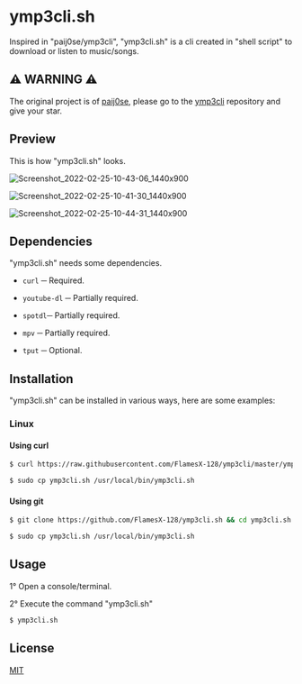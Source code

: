 # **ymp3cli.sh**
Inspired in "paij0se/ymp3cli", "ymp3cli.sh" is a cli created in "shell script" to download or listen to music/songs.

## **⚠ WARNING ⚠**
The original project is of [paij0se](https://github.com/paij0se), please go to the [ymp3cli](https://github.com/paij0se/ymp3cli) repository and give your star.

## **Preview**
This is how "ymp3cli.sh" looks.

![Screenshot_2022-02-25-10-43-06_1440x900](https://user-images.githubusercontent.com/78381898/155829330-c87338e8-5233-4b8d-8dc1-0e3675f390c2.png)

![Screenshot_2022-02-25-10-41-30_1440x900](https://user-images.githubusercontent.com/78381898/155829322-0a48c978-f108-4741-afd5-617822107fcb.png)

![Screenshot_2022-02-25-10-44-31_1440x900](https://user-images.githubusercontent.com/78381898/155829364-a58481ff-8c84-4a85-bd13-ad85dcd62f38.png)

## **Dependencies**
"ymp3cli.sh" needs some dependencies.

- `curl` ─ Required.

- `youtube-dl` ─ Partially required.
- `spotdl`─ Partially required.
- `mpv` ─ Partially required.

- `tput` ─ Optional.

## **Installation**
"ymp3cli.sh" can be installed in various ways, here are some examples:

### **Linux**
#### **Using curl**

```bash
$ curl https://raw.githubusercontent.com/FlamesX-128/ymp3cli/master/ymp3cli.sh --output ymp3cli.sh
```

```bash
$ sudo cp ymp3cli.sh /usr/local/bin/ymp3cli.sh
```

#### **Using git**
```bash
$ git clone https://github.com/FlamesX-128/ymp3cli.sh && cd ymp3cli.sh
```

```bash
$ sudo cp ymp3cli.sh /usr/local/bin/ymp3cli.sh
```

## **Usage**
1° Open a console/terminal.

2° Execute the command "ymp3cli.sh"

```bash
$ ymp3cli.sh
```

## **License**
[MIT](https://choosealicense.com/licenses/mit/)
